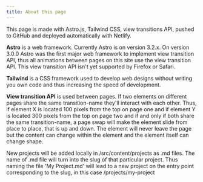```yaml
---
title: About this page
---
```


This page is made with Astro.js, Tailwind CSS, view transitions API, pushed to GitHub and deployed automatically with Netlify.

**Astro** is a web framework. Currently Astro is on version 3.2.x. On version 3.0.0 Astro was the first major web framework to implement view transition API, thus all animations between pages on this site use the view transition API. This view transition API isn't yet supported by Firefox or Safari.

**Tailwind** is a CSS framework used to develop web designs without writing you own code and thus increasing the speed of development.

**View transition API** is used between pages. If two elements on different pages share the same transition-name they'll interact with each other. Thus, if element X is located 100 pixels from the top on page one and if element Y is located 300 pixels from the top on page two and if and only if both share the same transition-name, a page swap will make the element slide from place to place, that is up and down. The element will never leave the page but the content can change within the element and the element itself can change shape.

New projects will be added locally in /src/content/projects as .md files. The name of .md file will turn into the slug of that particular project. Thus naming the file 'My Project.md' will lead to a new project on the entry point corresponding to the slug, in this case /projects/my-project